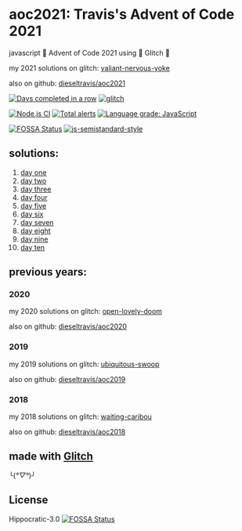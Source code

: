 # aoc2021: Travis's Advent of Code 2021

javascript 🎄 Advent of Code 2021 using 🎏 Glitch 🎏

my 2021 solutions on glitch: [valiant-nervous-yoke](https://valiant-nervous-yoke.glitch.me/)

also on github: [dieseltravis/aoc2021](https://github.com/dieseltravis/aoc2021)

[![Days completed in a row](https://img.shields.io/badge/⭐%20days%20in%20a%20row-9-blueviolet)](https://adventofcode.com/2021/) [![glitch](https://shields.io/badge/glitch-%F0%9F%91%8D%F0%9F%8E%8F-blue?logo=glitch&logoColor=violet)](https://glitch.com/)

[![Node.js CI](https://github.com/dieseltravis/aoc2021/actions/workflows/node.js.yml/badge.svg)](https://github.com/dieseltravis/aoc2021/actions/workflows/node.js.yml) [![Total alerts](https://img.shields.io/lgtm/alerts/g/dieseltravis/aoc2021.svg?logo=lgtm&logoWidth=18)](https://lgtm.com/projects/g/dieseltravis/aoc2021/alerts/) [![Language grade: JavaScript](https://img.shields.io/lgtm/grade/javascript/g/dieseltravis/aoc2021.svg?logo=lgtm&logoWidth=18)](https://lgtm.com/projects/g/dieseltravis/aoc2021/context:javascript)

<!-- 
broken:
[![node dependencies](https://david-dm.org/dieseltravis/aoc2021.svg)](https://david-dm.org/dieseltravis/aoc2021)
--> 

[![FOSSA Status](https://app.fossa.com/api/projects/git%2Bgithub.com%2Fdieseltravis%2Faoc2021.svg?type=shield)](https://app.fossa.com/projects/git%2Bgithub.com%2Fdieseltravis%2Faoc2021?ref=badge_shield) [![js-semistandard-style](https://img.shields.io/badge/code%20style-semistandard-brightgreen.svg?logo=javascript)](https://github.com/standard/semistandard)

## solutions:

1. [day one](https://valiant-nervous-yoke.glitch.me/day/01)
2. [day two](https://valiant-nervous-yoke.glitch.me/day/02)
3. [day three](https://valiant-nervous-yoke.glitch.me/day/03)
4. [day four](https://valiant-nervous-yoke.glitch.me/day/04)
5. [day five](https://valiant-nervous-yoke.glitch.me/day/05)
6. [day six](https://valiant-nervous-yoke.glitch.me/day/06)
7. [day seven](https://valiant-nervous-yoke.glitch.me/day/07)
8. [day eight](https://valiant-nervous-yoke.glitch.me/day/08)
9. [day nine](https://valiant-nervous-yoke.glitch.me/day/09)
10. [day ten](https://valiant-nervous-yoke.glitch.me/day/10)
<!-- 
11. [day eleven](https://valiant-nervous-yoke.glitch.me/day/11)
12. [day twelve](https://valiant-nervous-yoke.glitch.me/day/12)
13. [day thirteen](https://valiant-nervous-yoke.glitch.me/day/13)
14. [day fourteen](https://valiant-nervous-yoke.glitch.me/day/14)
15. [day fifteen](https://valiant-nervous-yoke.glitch.me/day/15)
16. [day sixteen](https://valiant-nervous-yoke.glitch.me/day/16)
17. [day seventeen](https://valiant-nervous-yoke.glitch.me/day/17)
18. [day eighteen](https://valiant-nervous-yoke.glitch.me/day/18)
19. [day nineteen](https://valiant-nervous-yoke.glitch.me/day/19)
20. [day twenty](https://valiant-nervous-yoke.glitch.me/day/20)
21. [day twentyone](https://valiant-nervous-yoke.glitch.me/day/21)
22. [day twentytwo](https://valiant-nervous-yoke.glitch.me/day/22)
23. [day twentythree](https://valiant-nervous-yoke.glitch.me/day/23)
24. [day twentyfour](https://valiant-nervous-yoke.glitch.me/day/24)
25. [day twentyfive](https://valiant-nervous-yoke.glitch.me/day/25)
-->

## previous years:

### 2020

my 2020 solutions on glitch: [open-lovely-doom](https://open-lovely-doom.glitch.me/)

also on github: [dieseltravis/aoc2020](https://github.com/dieseltravis/aoc2020)

### 2019

my 2019 solutions on glitch: [ubiquitous-swoop](https://ubiquitous-swoop.glitch.me/)

also on github: [dieseltravis/aoc2019](https://github.com/dieseltravis/aoc2019)

### 2018

my 2018 solutions on glitch: [waiting-caribou](https://waiting-caribou.glitch.me/)

also on github: [dieseltravis/aoc2018](https://github.com/dieseltravis/aoc2018)

## made with [Glitch](https://glitch.com/)

╰(*°▽°*)╯

## License
Hippocratic-3.0
[![FOSSA Status](https://app.fossa.com/api/projects/git%2Bgithub.com%2Fdieseltravis%2Faoc2021.svg?type=large)](https://app.fossa.com/projects/git%2Bgithub.com%2Fdieseltravis%2Faoc2021?ref=badge_large)
